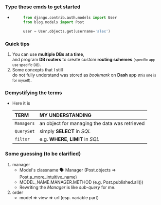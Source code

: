 


### Type these cmds to get started 
- ```python
       from django.contrib.auth.models import User
       from blog.models import Post
        
       user = User.objects.get(username='alex')
    ```

### Quick tips
1. You can use **multiple DBs at a time**,<br>and program **DB routers** to create custom **routing schemes** <small>(specific app use specific DB)</small>.
2. Some concepts that I still <br>do not fully understand was stored as *bookmark* on **Dash** app <small>(this one is for myself)</small>.

### Demystifying the terms
- Here it is 
    
    | TERM | MY UNDERSTANDING | 
    | :--- | :----- | 
    | ```Managers``` | an object for managing the data was retrieved | 
    | ```QuerySet``` | simply **SELECT** in *SQL* | 
    | ```filter``` | e.g. **WHERE**, **LIMIT** in *SQL* | 

### Some guessing (to be clarified)
1. manager
    - Model's classname 🗣 Manager (Post.objects => Post.a_more_intuitive_name)
    - MODEL_NAME.MANAGER.METHOD (e.g. Post.published.all())
    - Rewriting the *Manager* is like *sub-query* for me. 
2. order
    - model => view => url (esp. variable part)